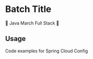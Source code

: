 # Batch Title
:watermelon: Java March Full Stack :watermelon:

## Usage
Code examples for Spring Cloud Config
